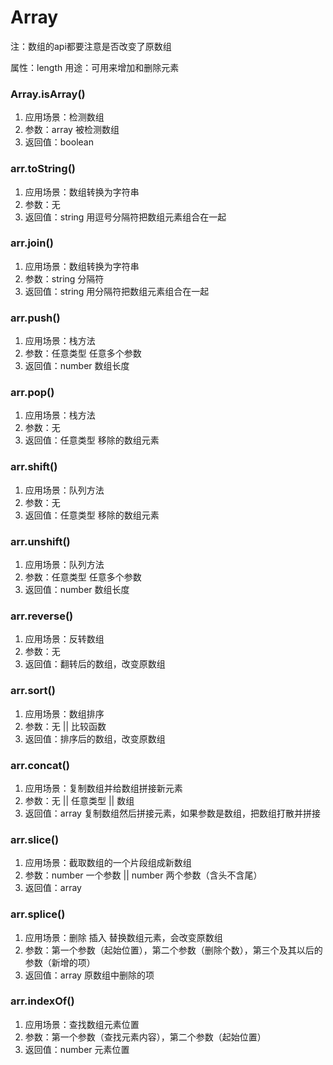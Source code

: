 # Array
注：数组的api都要注意是否改变了原数组

属性：length
用途：可用来增加和删除元素

### Array.isArray()
1. 应用场景：检测数组
2. 参数：array 被检测数组
3. 返回值：boolean

### arr.toString()
1. 应用场景：数组转换为字符串
2. 参数：无
3. 返回值：string 用逗号分隔符把数组元素组合在一起

### arr.join()
1. 应用场景：数组转换为字符串
2. 参数：string 分隔符
3. 返回值：string 用分隔符把数组元素组合在一起

### arr.push()
1. 应用场景：栈方法
2. 参数：任意类型 任意多个参数
3. 返回值：number 数组长度

### arr.pop()
1. 应用场景：栈方法
2. 参数：无
3. 返回值：任意类型 移除的数组元素

### arr.shift()
1. 应用场景：队列方法
2. 参数：无
3. 返回值：任意类型 移除的数组元素

### arr.unshift()
1. 应用场景：队列方法
2. 参数：任意类型 任意多个参数
3. 返回值：number 数组长度

### arr.reverse()
1. 应用场景：反转数组
2. 参数：无
3. 返回值：翻转后的数组，改变原数组

### arr.sort()
1. 应用场景：数组排序
2. 参数：无 || 比较函数
3. 返回值：排序后的数组，改变原数组

### arr.concat()
1. 应用场景：复制数组并给数组拼接新元素
2. 参数：无 || 任意类型 || 数组
3. 返回值：array 复制数组然后拼接元素，如果参数是数组，把数组打散并拼接

### arr.slice()
1. 应用场景：截取数组的一个片段组成新数组
2. 参数：number 一个参数 || number 两个参数（含头不含尾）
3. 返回值：array

### arr.splice()
1. 应用场景：删除 插入 替换数组元素，会改变原数组
2. 参数：第一个参数（起始位置），第二个参数（删除个数），第三个及其以后的参数（新增的项）
3. 返回值：array 原数组中删除的项

### arr.indexOf()
1. 应用场景：查找数组元素位置
2. 参数：第一个参数（查找元素内容），第二个参数（起始位置）
3. 返回值：number 元素位置